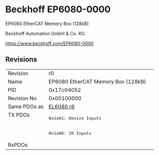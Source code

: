 # Beckhoff EP6080-0000

EP6080 EtherCAT Memory Box (128kB)

Beckhoff Automation GmbH & Co. KG

https://www.beckhoff.com/EP6080-0000

## Revisions
<table>
<tr >
<td>Revision</td>
<td>r0</td>
</tr>
<tr >
<td>Name</td>
<td>EP6080 EtherCAT Memory Box (128kB)</td>
</tr>
<tr >
<td>PID</td>
<td>0x17c04052</td>
</tr>
<tr >
<td>Revision No</td>
<td>0x00100000</td>
</tr>
<tr >
<td>Same PDOs as</td>
<td><a href="EL6080">EL6080 r6</a></td>
</tr>
<tr class="txpdo">
<td rowspan=2 valign=top>TX PDOs</td>
<td><pre>0x1a01: Device Inputs</pre></td>
<td></td>
</tr>
<tr class="txpdo">
<td><pre>0x1a00: IO Inputs</pre></td>
</tr>
<tr >
<td>RxPDOs</td>
<td></td>
</tr>
</table>
